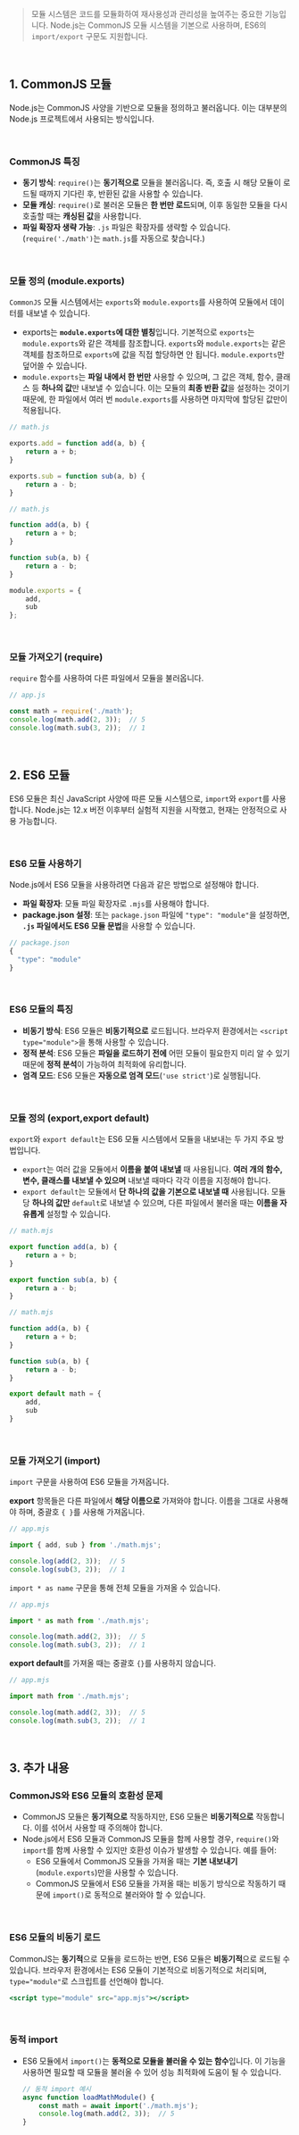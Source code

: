 
> 모듈 시스템은 코드를 모듈화하여 재사용성과 관리성을 높여주는 중요한 기능입니다. Node.js는 CommonJS 모듈 시스템을 기본으로 사용하며, ES6의 `import/export` 구문도 지원합니다.

<br/>

## 1. CommonJS 모듈

Node.js는 CommonJS 사양을 기반으로 모듈을 정의하고 불러옵니다. 이는 대부분의 Node.js 프로젝트에서 사용되는 방식입니다.

<br/>

### **CommonJS 특징**

- **동기 방식**: `require()`는 **동기적으로** 모듈을 불러옵니다. 즉, 호출 시 해당 모듈이 로드될 때까지 기다린 후, 반환된 값을 사용할 수 있습니다.
- **모듈 캐싱**: `require()`로 불러온 모듈은 **한 번만 로드**되며, 이후 동일한 모듈을 다시 호출할 때는 **캐싱된 값**을 사용합니다.
- **파일 확장자 생략 가능**: `.js` 파일은 확장자를 생략할 수 있습니다. (`require('./math')`는 `math.js`를 자동으로 찾습니다.)

<br/>

### 모듈 정의 (module.exports)

`CommonJS` 모듈 시스템에서는 `exports`와 `module.exports`를 사용하여 모듈에서 데이터를 내보낼 수 있습니다.

- exports는 **`module.exports`에 대한 별칭**입니다. 기본적으로 `exports`는 `module.exports`와 같은 객체를 참조합니다. `exports`와 `module.exports`는 같은 객체를 참조하므로 `exports`에 값을 직접 할당하면 안 됩니다. `module.exports`만 덮어쓸 수 있습니다.
- `module.exports`는 **파일 내에서 한 번만** 사용할 수 있으며, 그 값은 객체, 함수, 클래스 등 **하나의 값**만 내보낼 수 있습니다. 이는 모듈의 **최종 반환 값**을 설정하는 것이기 때문에, 한 파일에서 여러 번 `module.exports`를 사용하면 마지막에 할당된 값만이 적용됩니다.

```jsx
// math.js

exports.add = function add(a, b) {
    return a + b;
}

exports.sub = function sub(a, b) {
    return a - b;
}
```

```jsx
// math.js

function add(a, b) {
    return a + b;
}

function sub(a, b) {
    return a - b;
}

module.exports = { 
	add, 
	sub 
};
```

<br/>

### 모듈 가져오기 (require)

`require` 함수를 사용하여 다른 파일에서 모듈을 불러옵니다.

```jsx
// app.js

const math = require('./math');
console.log(math.add(2, 3));  // 5
console.log(math.sub(3, 2));  // 1
```

<br/>

## 2. **ES6 모듈**

ES6 모듈은 최신 JavaScript 사양에 따른 모듈 시스템으로, `import`와 `export`를 사용합니다. Node.js는 12.x 버전 이후부터 실험적 지원을 시작했고, 현재는 안정적으로 사용 가능합니다. 

<br/>

### **ES6 모듈 사용하기**

Node.js에서 ES6 모듈을 사용하려면 다음과 같은 방법으로 설정해야 합니다.

- **파일 확장자**: 모듈 파일 확장자로 `.mjs`를 사용해야 합니다.
- **package.json 설정**: 또는 `package.json` 파일에 `"type": "module"`을 설정하면, **`.js` 파일에서도 ES6 모듈 문법**을 사용할 수 있습니다.

```jsx
// package.json
{
  "type": "module"
}

```

<br/>

### **ES6 모듈의 특징**

- **비동기 방식**: ES6 모듈은 **비동기적으로** 로드됩니다. 브라우저 환경에서는 `<script type="module">`을 통해 사용할 수 있습니다.
- **정적 분석**: ES6 모듈은 **파일을 로드하기 전에** 어떤 모듈이 필요한지 미리 알 수 있기 때문에 **정적 분석**이 가능하여 최적화에 유리합니다.
- **엄격 모드**: ES6 모듈은 **자동으로 엄격 모드**(`'use strict'`)로 실행됩니다.

<br/>

### 모듈 정의 (export,export default)

`export`와 `export default`는 ES6 모듈 시스템에서 모듈을 내보내는 두 가지 주요 방법입니다. 

- `export`는 여러 값을 모듈에서 **이름을 붙여 내보낼** 때 사용됩니다. **여러 개의 함수, 변수, 클래스를 내보낼 수 있으며** 내보낼 때마다 각각 이름을 지정해야 합니다.
- `export default`는 모듈에서 **단 하나의 값을 기본으로 내보낼 때** 사용됩니다. 모듈당 **하나의 값만** `default`로 내보낼 수 있으며, 다른 파일에서 불러올 때는 **이름을 자유롭게** 설정할 수 있습니다.

```jsx
// math.mjs

export function add(a, b) {
    return a + b;
}

export function sub(a, b) {
    return a - b;
}
```

```jsx
// math.mjs

function add(a, b) {
    return a + b;
}

function sub(a, b) {
    return a - b;
}

export default math = {
	add,
	sub
}
```

<br/>

### **모듈 가져오기 (import)**

`import` 구문을 사용하여 ES6 모듈을 가져옵니다.

**export** 항목들은 다른 파일에서 **해당 이름으로** 가져와야 합니다. 이름을 그대로 사용해야 하며, 중괄호 `{ }`를 사용해 가져옵니다.

```jsx
// app.mjs

import { add, sub } from './math.mjs';

console.log(add(2, 3));  // 5
console.log(sub(3, 2));  // 1
```

`import * as name` 구문을 통해 전체 모듈을 가져올 수 있습니다.

```jsx
// app.mjs

import * as math from './math.mjs';

console.log(math.add(2, 3));  // 5
console.log(math.sub(3, 2));  // 1
```

**export default**를 가져올 때는 중괄호 `{}`를 사용하지 않습니다.

```jsx
// app.mjs

import math from './math.mjs';

console.log(math.add(2, 3));  // 5
console.log(math.sub(3, 2));  // 1
```

<br/>

## **3. 추가 내용**

### **CommonJS와 ES6 모듈의 호환성 문제**

- CommonJS 모듈은 **동기적으로** 작동하지만, ES6 모듈은 **비동기적으로** 작동합니다. 이를 섞어서 사용할 때 주의해야 합니다.
- Node.js에서 ES6 모듈과 CommonJS 모듈을 함께 사용할 경우, `require()`와 `import`를 함께 사용할 수 있지만 호환성 이슈가 발생할 수 있습니다. 예를 들어:
    - ES6 모듈에서 CommonJS 모듈을 가져올 때는 **기본 내보내기**(`module.exports`)만을 사용할 수 있습니다.
    - CommonJS 모듈에서 ES6 모듈을 가져올 때는 비동기 방식으로 작동하기 때문에 `import()`로 동적으로 불러와야 할 수 있습니다.

<br/>

### **ES6 모듈의 비동기 로드**

CommonJS는 **동기적**으로 모듈을 로드하는 반면, ES6 모듈은 **비동기적**으로 로드될 수 있습니다. 브라우저 환경에서는 ES6 모듈이 기본적으로 비동기적으로 처리되며, `type="module"`로 스크립트를 선언해야 합니다.

```jsx
<script type="module" src="app.mjs"></script>
```

<br/>

### **동적 import**

- ES6 모듈에서 `import()`는 **동적으로 모듈을 불러올 수 있는 함수**입니다. 이 기능을 사용하면 필요할 때 모듈을 불러올 수 있어 성능 최적화에 도움이 될 수 있습니다.
    
    ```jsx
    // 동적 import 예시
    async function loadMathModule() {
        const math = await import('./math.mjs');
        console.log(math.add(2, 3));  // 5
    }
    ```